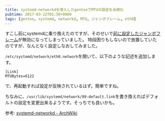 ```yaml
---
title: systemd-networkdを導入したgentooでMTUの設定を永続化
pubtime: 2017-03-22T01:50+0900
tags: [gentoo, systemd, networkd, MTU, ジャンボフレーム, eth0]
---
```


すこし前にsystemdに乗り換えたのですが、そのせいで[前に設定したジャンボフレーム](/blog/2014/10/jumbo-frame-in-gentoo.html)が無効になってしまっていました。
特段困りもしないので放置していたのですが、なんとなく設定しなおしてみました。

`/etc/systemd/network/eth0.network`を開いて、以下のような記述を追加します。
``` nii
[Link]
MTUBytes=6122
```
で、再起動すれば設定が反映されているはず。簡単ですね。

ちなみに、`/usr/lib/systemd/network/99-default.link`を書き換えればデフォルトの設定を変更出来るようです。そっちでも良いかも。

参考: [systemd-networkd - ArchWiki](https://wiki.archlinuxjp.org/index.php/Systemd-networkd#network_.E3.83.95.E3.82.A1.E3.82.A4.E3.83.AB)

